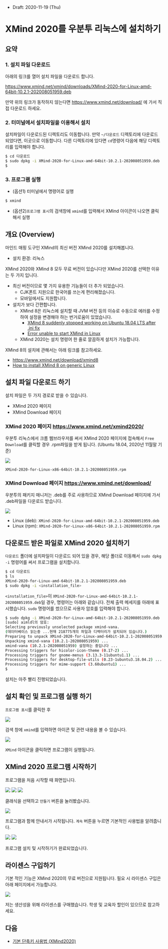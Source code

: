 * Draft: 2020-11-19 (Thu)

# XMind 2020를 우분투 리눅스에 설치하기

## 요약

### 1. 설치 파일 다운로드

아래의 링크를 열어 설치 파일을 다운로드 합니다.

https://www.xmind.net/xmind/downloads/XMind-2020-for-Linux-amd-64bit-10.2.1-202008051959.deb

만약 위의 링크가 동작하지 않는다면 https://www.xmind.net/download/ 에 가서 직접 다운로드 하세요.

### 2. 터미널에서 설치파일을 이용해서 설치

설치파일이 다운로드된 디렉토리도 이동합니다. 만약 `~/다운로드` 디렉토리에 다운로드 되었다면, 이곳으로 이동합니다. 다른 디렉토리에 있다면 `cd`명령어 다음에 해당 디렉토리를 입력해야 합니다.

```bash
$ cd 다운로드
$ sudo dpkg -i XMind-2020-for-Linux-amd-64bit-10.2.1-202008051959.deb
$
```

### 3. 프로그램 실행

* (옵션1) 터미널에서 명령어로 실행

```bash
$ xmind
```

* (옵션2)`프로그램 표시`의 검색창에 `xmind`를 입력해서 XMind 아이콘이 나오면 클릭해서 실행

## 개요 (Overview)

마인드 매핑 도구인 XMind의 최신 버전 XMind 2020를 설치해봅니다. 

* 설치 환경: 리눅스

XMind 2020와 XMind 8 모두 무료 버전이 있습니다만 XMind 2020를 선택한 이유는 두 가지 입니다.

* 최신 버전이므로 몇 가지 유용한 기능들이 더 추가 되었습니다.
  * CJK폰트 지원으로 한국어를 쓰는게 편리해졌습니다.
  * 모바일에서도 지원합니다.
* 설치가 보다 간편합니다.
  * XMind 8은 리눅스에 설치할 때 JVM 버전 등의 이슈로 수동으로 에러를 수정하여 설정을 변경해야 하는 번거로움이 있었습니다.
    * [XMind 8 suddenly stopped working on Ubuntu 18.04 LTS after .ini fix](https://askubuntu.com/questions/1138225/xmind-8-suddenly-stopped-working-on-ubuntu-18-04-lts-after-ini-fix)
    * [Error unable to start XMind in Linux](https://www.danieblog.com/technology/software/error-unable-to-start-xmind-in-linux-67.html)
  * XMind 2020는 설치 명령어 한 줄로 깔끔하게 설치가 가능합니다.

XMind 8의 설치에 관해서는 아래 링크를 참고하세요.

* https://www.xmind.net/download/xmind8
* [How to install XMind 8 on generic Linux](https://www.xmind.net/m/PuDC/)

## 설치 파일 다운로드 하기

설치 파일은 두 가지 경로로 받을 수 있습니다. 

* XMind 2020 페이지
* XMind Download 페이지

### XMind 2020 페이지 https://www.xmind.net/xmind2020/

우분투 리눅스에서 크롬 웹브라우저를 써서 XMind 2020 페이지에 접속해서 `Free Download`를 클릭할 경우 .rpm파일을 받게 됩니다. (Ubuntu 18.04, 2020년 11월말 기준)

<img src='images/xmind-homepage-xmind2020_page.png'>

`XMind-2020-for-Linux-x86-64bit-10.2.1-202008051959.rpm`

### XMind Download 페이지 https://www.xmind.net/download/

우분투의 패키지 매니저는 .deb를 주로 사용하므로 XMind Download 페이지에 가서 .deb파일을 다운로드 받습니다.

<img src='images/xmind-homepage-download_page.png'>

* Linux (deb): `XMind-2020-for-Linux-amd-64bit-10.2.1-202008051959.deb`
* Linux (rpm): `XMind-2020-for-Linux-x86-64bit-10.2.1-202008051959.rpm`
  

## 다운로드 받은 파일로 XMind 2020 설치하기

`다운로드` 폴더에 설치파일이 다운로드 되어 있을 경우, 해당 폴더로 이동해서 `sudo dpkg -i` 명령어를 써서 프로그램을 설치합니다.

```bash
$ cd 다운로드
$ ls
XMind-2020-for-Linux-amd-64bit-10.2.1-202008051959.deb
$ sudo dpkg -i <installation_file>
```

`<installation_file>`이 `XMind-2020-for-Linux-amd-64bit-10.2.1-202008051959.deb`일 경우, 명령어는 아래와 같습니다. 전체 출력 메세지를 아래에 표시했습니다. `sudo` 명령어를 썼으므로 사용자 암호를 입력해야 합니다.

```bash
$ sudo dpkg -i XMind-2020-for-Linux-amd-64bit-10.2.1-202008051959.deb 
[sudo] aimldl의 암호: 
Selecting previously unselected package xmind-vana.
(데이터베이스 읽는중 ...현재 218775개의 파일과 디렉터리가 설치되어 있습니다.)
Preparing to unpack XMind-2020-for-Linux-amd-64bit-10.2.1-202008051959.deb ...
Unpacking xmind-vana (10.2.1-202008051959) ...
xmind-vana (10.2.1-202008051959) 설정하는 중입니다 ...
Processing triggers for hicolor-icon-theme (0.17-2) ...
Processing triggers for gnome-menus (3.13.3-11ubuntu1.1) ...
Processing triggers for desktop-file-utils (0.23-1ubuntu3.18.04.2) ...
Processing triggers for mime-support (3.60ubuntu1) ...
$
```

설치는 아주 빨리 진행되었습니다.

## 설치 확인 및 프로그램 실행 하기

`프로그램 표시`를 클릭한 후

<img src='images/ubuntu-activities-kr.png'>

 검색 창에 `xmind`를 입력하면 아이콘 및 관련 내용을 볼 수 있습니다.

<img src='images/ubuntu-activities-kr-search_xmind.png'>

`XMind` 아이콘을 클릭하면 프로그램이 실행됩니다.

## XMind 2020 프로그램 시작하기

프로그램을 처음 시작할 때 화면입니다.

<img src='images/xmind2020-first_launch-1.png'>

<img src='images/xmind2020-first_launch-2.png'>

<img src='images/xmind2020-first_launch-3.png'>



클래식을 선택하고 `만들기` 버튼을 눌러봤습니다.

<img src='images/xmind2020-first_launch-4.png'>

프로그램과 함께 안내서가 시작됩니다. `계속` 버튼을 누르면 기본적인 사용법을 알려줍니다.

<img src='images/xmind2020-first_launch-5.png'>

<img src='images/xmind2020-first_launch-6.png'>

프로그램 설치 및 시작하기가 완료되었습니다.

## 라이센스 구입하기

기본 적인 기능은 XMind 2020의 무료 버전으로 지원됩니다. 필요 시 라이센스 구입은 아래 페이지에서 가능합니다. 

<img src='images/xmind-pricing-xmind2020.png'>

저는 생산성을 위해 라이센스를 구매했습니다. 학생 및 교육자 할인이 있으므로 참고하세요.

## 다음

* [기본 단축키 사용법 (XMind2020)](use_the_basic_shortcuts_on_xmind2020.md)
